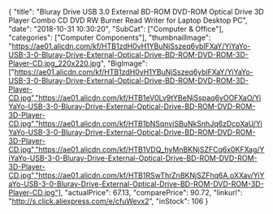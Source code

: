 {
	"title": "Bluray Drive USB 3.0 External BD-ROM DVD-ROM Optical Drive  3D Player Combo  CD DVD RW Burner Read Writer for Laptop Desktop PC",
	"date": "2018-10-31 10:30:20",
	"SubCat": ["Computer & Office"],
	"categories": ["Computer Components"],
	"thumbnailImage": "https://ae01.alicdn.com/kf/HTB1zdH0vH1YBuNjSszeq6yblFXaY/YiYaYo-USB-3-0-Bluray-Drive-External-Optical-Drive-BD-ROM-DVD-ROM-3D-Player-CD.jpg_220x220.jpg",
	"BigImage": ["https://ae01.alicdn.com/kf/HTB1zdH0vH1YBuNjSszeq6yblFXaY/YiYaYo-USB-3-0-Bluray-Drive-External-Optical-Drive-BD-ROM-DVD-ROM-3D-Player-CD.jpg","https://ae01.alicdn.com/kf/HTB1eV0Lv9tYBeNjSspaq6yOOFXaO/YiYaYo-USB-3-0-Bluray-Drive-External-Optical-Drive-BD-ROM-DVD-ROM-3D-Player-CD.jpg","https://ae01.alicdn.com/kf/HTB1bNSqnviSBuNkSnhJq6zDcpXaU/YiYaYo-USB-3-0-Bluray-Drive-External-Optical-Drive-BD-ROM-DVD-ROM-3D-Player-CD.jpg","https://ae01.alicdn.com/kf/HTB1VDQ_hyMnBKNjSZFCq6x0KFXag/YiYaYo-USB-3-0-Bluray-Drive-External-Optical-Drive-BD-ROM-DVD-ROM-3D-Player-CD.jpg","https://ae01.alicdn.com/kf/HTB1RSwThrZnBKNjSZFhq6A.oXXav/YiYaYo-USB-3-0-Bluray-Drive-External-Optical-Drive-BD-ROM-DVD-ROM-3D-Player-CD.jpg"],
	"actualPrice": 67.13,
	"comparePrice": 90.72,
	"linkurl": "http://s.click.aliexpress.com/e/cfuWevx2",
	"inStock": 106
}
